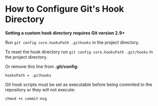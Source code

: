# How to Configure Git's Hook Directory

**Setting a custom hook directory requires Git version 2.9+**

Run `git config core.hooksPath .githooks` in the project directory.

To reset the hook directory run `git config core.hooksPath .git/hooks` in the project directory.

Or remove this line from **.git/config**:

    hooksPath = .githooks

Git hook scripts must be set as executable before being commited to the repository or they will not execute:

    chmod +x commit-msg

